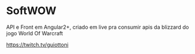 # SoftWOW

API e Front em Angular2+, criado em live pra consumir apis da blizzard do jogo World Of Warcraft

https://twitch.tv/guiottoni

